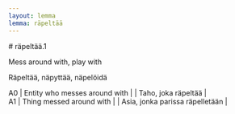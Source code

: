 ```yaml
---
layout: lemma
lemma: räpeltää
---
```


<div class="sense">
# <span class="sensename">räpeltää.1</span>

<span class="description">Mess around with, play with</span>

<span class="description">Räpeltää, näpyttää, näpelöidä</span>

A0 | Entity who messes around with |   | Taho, joka räpeltää |  
A1 | Thing messed around with |   | Asia, jonka parissa räpelletään |  

</div>

